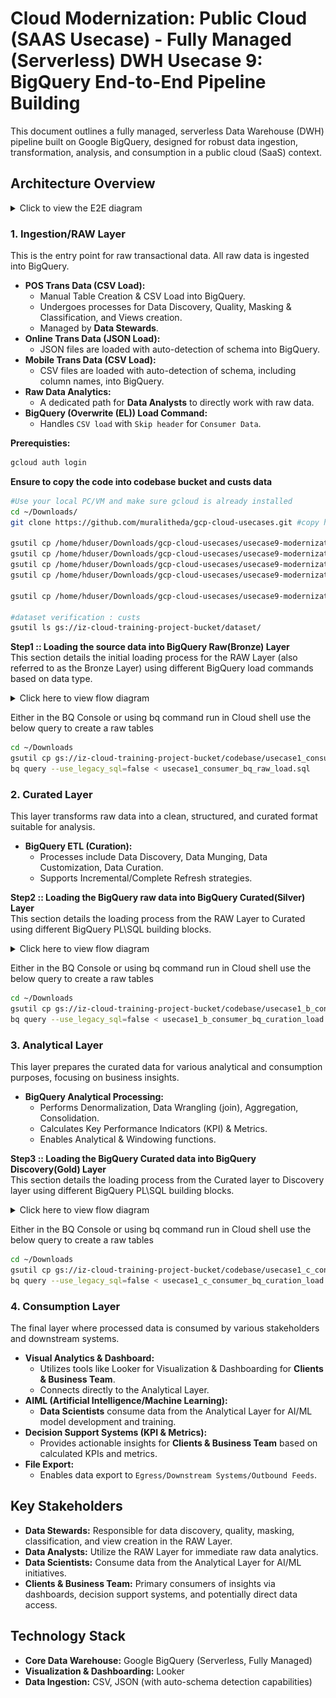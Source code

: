 
# Cloud Modernization: Public Cloud (SAAS Usecase) - Fully Managed (Serverless) DWH Usecase 9: BigQuery End-to-End Pipeline Building

This document outlines a fully managed, serverless Data Warehouse (DWH) pipeline built on Google BigQuery, designed for robust data ingestion, transformation, analysis, and consumption in a public cloud (SaaS) context.

## Architecture Overview
<details>
  The pipeline consists of several distinct layers, each serving a specific purpose in the data lifecycle:
  <summary> Click to view the E2E diagram </summary>
  <img src="images/usecase9-dataflow-diagram.png" alt="E2E Diagram">
</details>

### 1. Ingestion/RAW Layer

This is the entry point for raw transactional data. All raw data is ingested into BigQuery.

* **POS Trans Data (CSV Load):**
    * Manual Table Creation & CSV Load into BigQuery.
    * Undergoes processes for Data Discovery, Quality, Masking & Classification, and Views creation.
    * Managed by **Data Stewards**.
* **Online Trans Data (JSON Load):**
    * JSON files are loaded with auto-detection of schema into BigQuery.
* **Mobile Trans Data (CSV Load):**
    * CSV files are loaded with auto-detection of schema, including column names, into BigQuery.
* **Raw Data Analytics:**
    * A dedicated path for **Data Analysts** to directly work with raw data.
* **BigQuery (Overwrite (EL)) Load Command:**
    * Handles `CSV load` with `Skip header` for `Consumer Data`.

**Prerequisties:**
```bash
gcloud auth login
```
**Ensure to copy the code into codebase bucket and custs data**
```bash
#Use your local PC/VM and make sure gcloud is already installed
cd ~/Downloads/ 
git clone https://github.com/muralitheda/gcp-cloud-usecases.git #copy his repo url from github  

gsutil cp /home/hduser/Downloads/gcp-cloud-usecases/usecase9-modernization4-gcp-bigquery-serverless/usecase1_d_consumer_bq_Outbound_data_load.sql gs://iz-cloud-training-project-bucket/codebase/
gsutil cp /home/hduser/Downloads/gcp-cloud-usecases/usecase9-modernization4-gcp-bigquery-serverless/usecase1_consumer_bq_raw_load.sql gs://iz-cloud-training-project-bucket/codebase/
gsutil cp /home/hduser/Downloads/gcp-cloud-usecases/usecase9-modernization4-gcp-bigquery-serverless/usecase1_c_consumer_bq_discovery_load.sql gs://iz-cloud-training-project-bucket/codebase/
gsutil cp /home/hduser/Downloads/gcp-cloud-usecases/usecase9-modernization4-gcp-bigquery-serverless/usecase1_b_consumer_bq_curation_load.sql gs://iz-cloud-training-project-bucket/codebase/

gsutil cp /home/hduser/Downloads/gcp-cloud-usecases/usecase9-modernization4-gcp-bigquery-serverless/dataset/*.* gs://iz-cloud-training-project-bucket/datasets/

#dataset verification : custs
gsutil ls gs://iz-cloud-training-project-bucket/dataset/
```
**Step1 :: Loading the source data into BigQuery Raw(Bronze) Layer**  
This section details the initial loading process for the RAW Layer (also referred to as the Bronze Layer) using different BigQuery load commands based on data type.

<details>
  <summary>Click here to view flow diagram</summary>
    <img src="images/usecase9_step1.png" alt="E2E Diagram">
</details>

Either in the BQ Console or using bq command run in Cloud shell use the below query to create a raw tables
```bash
cd ~/Downloads
gsutil cp gs://iz-cloud-training-project-bucket/codebase/usecase1_consumer_bq_raw_load.sql ~/Downloads/
bq query --use_legacy_sql=false < usecase1_consumer_bq_raw_load.sql
```

### 2. Curated Layer

This layer transforms raw data into a clean, structured, and curated format suitable for analysis.

* **BigQuery ETL (Curation):**
    * Processes include Data Discovery, Data Munging, Data Customization, Data Curation.
    * Supports Incremental/Complete Refresh strategies.

**Step2 :: Loading the BigQuery raw data into BigQuery Curated(Silver) Layer**  
This section details the loading process from the RAW Layer to Curated using different BigQuery PL\SQL building blocks.

<details>
  <summary>Click here to view flow diagram</summary>
    <img src="images/usecase9_step2.png" alt="E2E Diagram">
</details>

Either in the BQ Console or using bq command run in Cloud shell use the below query to create a raw tables
```bash
cd ~/Downloads
gsutil cp gs://iz-cloud-training-project-bucket/codebase/usecase1_b_consumer_bq_curation_load.sql ~/Downloads/
bq query --use_legacy_sql=false < usecase1_b_consumer_bq_curation_load.sql
```

### 3. Analytical Layer

This layer prepares the curated data for various analytical and consumption purposes, focusing on business insights.

* **BigQuery Analytical Processing:**
    * Performs Denormalization, Data Wrangling (join), Aggregation, Consolidation.
    * Calculates Key Performance Indicators (KPI) & Metrics.
    * Enables Analytical & Windowing functions.

**Step3 :: Loading the BigQuery Curated data into BigQuery Discovery(Gold) Layer**  
This section details the loading process from the Curated layer to Discovery layer using different BigQuery PL\SQL building blocks.

<details>
  <summary>Click here to view flow diagram</summary>
    <img src="images/usecase9_step3.png" alt="E2E Diagram">
</details>

Either in the BQ Console or using bq command run in Cloud shell use the below query to create a raw tables
```bash
cd ~/Downloads
gsutil cp gs://iz-cloud-training-project-bucket/codebase/usecase1_c_consumer_bq_curation_load.sql ~/Downloads/
bq query --use_legacy_sql=false < usecase1_c_consumer_bq_curation_load.sql
```

### 4. Consumption Layer

The final layer where processed data is consumed by various stakeholders and downstream systems.

* **Visual Analytics & Dashboard:**
    * Utilizes tools like Looker for Visualization & Dashboarding for **Clients & Business Team**.
    * Connects directly to the Analytical Layer.
* **AIML (Artificial Intelligence/Machine Learning):**
    * **Data Scientists** consume data from the Analytical Layer for AI/ML model development and training.
* **Decision Support Systems (KPI & Metrics):**
    * Provides actionable insights for **Clients & Business Team** based on calculated KPIs and metrics.
* **File Export:**
    * Enables data export to `Egress/Downstream Systems/Outbound Feeds`.

## Key Stakeholders

* **Data Stewards:** Responsible for data discovery, quality, masking, classification, and view creation in the RAW Layer.
* **Data Analysts:** Utilize the RAW Layer for immediate raw data analytics.
* **Data Scientists:** Consume data from the Analytical Layer for AI/ML initiatives.
* **Clients & Business Team:** Primary consumers of insights via dashboards, decision support systems, and potentially direct data access.

## Technology Stack

* **Core Data Warehouse:** Google BigQuery (Serverless, Fully Managed)
* **Visualization & Dashboarding:** Looker
* **Data Ingestion:** CSV, JSON (with auto-schema detection capabilities)

